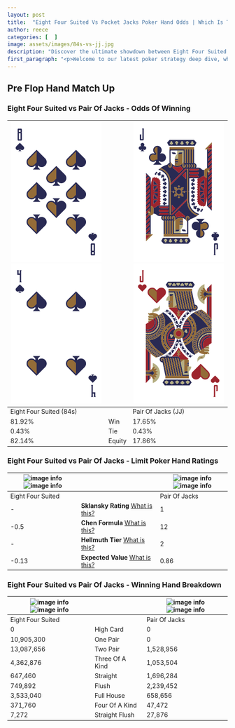 ```yaml
---
layout: post
title:  "Eight Four Suited Vs Pocket Jacks Poker Hand Odds | Which Is The Better Hand In Poker? A Complete Guide"
author: reece
categories: [  ]
image: assets/images/84s-vs-jj.jpg
description: "Discover the ultimate showdown between Eight Four Suited and Pair Of Jacks in poker! Uncover the odds, strategies, and scenarios where one hand triumphs over the other. Get ready to up your poker game with this thrilling analysis."
first_paragraph: "<p>Welcome to our latest poker strategy deep dive, where we're pitting two distinct hands against each other in a high-stakes showdown: Eight Four Suited vs Pair Of Jacks.</p><p>In the dynamic world of poker, every decision counts, and knowing which hand holds the upper hand is key to your success at the table.</p><p>In this article, we'll dissect these two hands, explore the scenarios where one dominates the other, and equip you with the knowledge to make strategic choices that can tip the odds in your favor.</p><p>Get ready to unravel the intriguing dynamics of these poker hands and elevate your game to new heights.</p>"
---
```




[comment]: # (sp0)

## Pre Flop Hand Match Up

<div class="table hand-ratings" markdown="1"> 



### Eight Four Suited vs Pair Of Jacks - Odds Of Winning


    
| ![image info](assets/images/hand1/8.png) ![image info](assets/images/hand1/4.png) |  | ![image info](assets/images/hand2/j.png) ![image info](assets/images/hand2/jo.png) |
| -------- | -------- | -------- |
| Eight Four Suited (84s) |  | Pair Of Jacks (JJ) |
| 81.92% | Win | 17.65% |
| 0.43% | Tie | 0.43% |
| 82.14% | Equity | 17.86% |




[comment]: # (sp1)



### Eight Four Suited vs Pair Of Jacks - Limit Poker Hand Ratings


    
| ![image info](https://www.riverpairs.com/assets/images/hand1/8.png) ![image info](https://www.riverpairs.com/assets/images/hand1/4.png) |  | ![image info](https://www.riverpairs.com/assets/images/hand2/j.png) ![image info](https://www.riverpairs.com/assets/images/hand2/jo.png) |
| -------- | -------- | -------- |
| Eight Four Suited |  | Pair Of Jacks |
| - | **Sklansky Rating** [What is this?](/sklansky-rating-explained) | 1 |
| -0.5 | **Chen Formula** [What is this?](/chen-formula-explained) | 12 |
| - | **Hellmuth Tier** [What is this?](/Hellmuth-tier-explained) | 2 |
| -0.13 | **Expected Value** [What is this?](/expected-value-explained) | 0.86 |




[comment]: # (sp2)



### Eight Four Suited vs Pair Of Jacks - Winning Hand Breakdown


    
| ![image info](https://www.riverpairs.com/assets/images/hand1/8.png) ![image info](https://www.riverpairs.com/assets/images/hand1/4.png) |  | ![image info](https://www.riverpairs.com/assets/images/hand2/j.png) ![image info](https://www.riverpairs.com/assets/images/hand2/jo.png) |
| -------- | -------- | -------- |
| Eight Four Suited |  | Pair Of Jacks |
| 0 | High Card | 0 |
| 10,905,300 | One Pair | 0 |
| 13,087,656 | Two Pair | 1,528,956 |
| 4,362,876 | Three Of A Kind | 1,053,504 |
| 647,460 | Straight | 1,696,284 |
| 749,892 | Flush | 2,239,452 |
| 3,533,040 | Full House | 658,656 |
| 371,760 | Four Of A Kind | 47,472 |
| 7,272 | Straight Flush | 27,876 |




[comment]: # (sp3)



</div>

[comment]: # (sp4)



[comment]: # (sp5)

